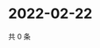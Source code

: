 # 2022-02-22

共 0 条

<!-- BEGIN WEIBO -->
<!-- 最后更新时间 Tue Feb 22 2022 00:20:55 GMT+0800 (China Standard Time) -->

<!-- END WEIBO -->
